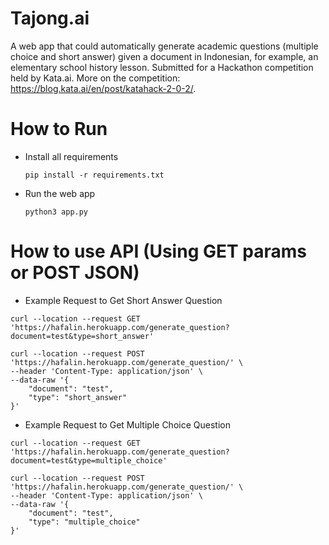 # Tajong.ai

A web app that could automatically generate academic questions (multiple choice and short answer) given a document in Indonesian, for example, an elementary school history lesson. Submitted for a Hackathon competition held by Kata.ai. More on the competition: https://blog.kata.ai/en/post/katahack-2-0-2/.

# How to Run

- Install all requirements

  `pip install -r requirements.txt`

- Run the web app

  `python3 app.py`

# How to use API (Using GET params or POST JSON)

- Example Request to Get Short Answer Question

```
curl --location --request GET 'https://hafalin.herokuapp.com/generate_question?document=test&type=short_answer'
```

```
curl --location --request POST 'https://hafalin.herokuapp.com/generate_question/' \
--header 'Content-Type: application/json' \
--data-raw '{
    "document": "test",
    "type": "short_answer"
}'
```

- Example Request to Get Multiple Choice Question

```
curl --location --request GET 'https://hafalin.herokuapp.com/generate_question?document=test&type=multiple_choice'
```

```
curl --location --request POST 'https://hafalin.herokuapp.com/generate_question/' \
--header 'Content-Type: application/json' \
--data-raw '{
    "document": "test",
    "type": "multiple_choice"
}'
```
